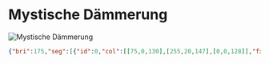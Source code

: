 # Mystische Dämmerung

![Mystische Dämmerung](bilder/mystischedämmerung.png)

```json
{"bri":175,"seg":[{"id":0,"col":[[75,0,130],[255,20,147],[0,0,128]],"fx":73,"sx":55,"ix":230,"pal":5}]}